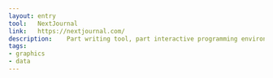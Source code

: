 ```yaml
---
layout: entry
tool:	NextJournal
link:	https://nextjournal.com/
description:	Part writing tool, part interactive programming environment - for every stage of research from experimentation to publication
tags:
- graphics
- data
---
```

